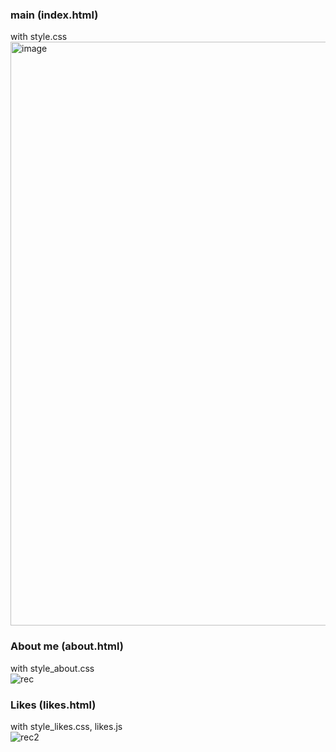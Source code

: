 ### main (index.html)
with style.css
<img width="1606" height="934" alt="image" src="https://github.com/user-attachments/assets/eeafb0f9-9c7b-4d5a-b0b5-967a0242aa96" />

### About me (about.html)
with style_about.css <br>
![rec](https://github.com/user-attachments/assets/b771bedb-761e-4b90-aa45-93436e3a9e95)

### Likes (likes.html)
with style_likes.css, likes.js <br>
![rec2](https://github.com/user-attachments/assets/6f26e298-fa85-4ac0-871e-7082fb9abaa2)


